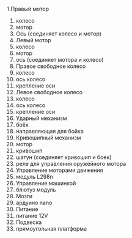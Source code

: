 1.Правый мотор
 1. колесо
 2. мотор
 3. Ось (соединяет колесо и мотор)
2. Левый мотор
 1. колесо
 2. мотор
 3. ось (соединяет мотора и колесо)
3. Правое свободное колесо
 7. колесо
 8. ось колесо
 9. крепление оси
4. Левое свободное колесо
 10. колесо
 11. ось колесо
 12. крепление оси
5. Ударный механизм 
 19. боёк
 20. направляющая для бойка
6. Кривошипный механизм
 13. мотор
 14. кривошип
 15. шатун (соединяет кривошип и боек)
 22. реле для управления оружейного мотора
7. Управление моторами движения 
 17. модуль L298n
8. Управление машинкой 
 19. блютуз модуль
9. Мозги
 21. ардуино nano
10. Питание
 18. питание 12V
11. Подвеска
 23. прямоугольная платформа 

	 
